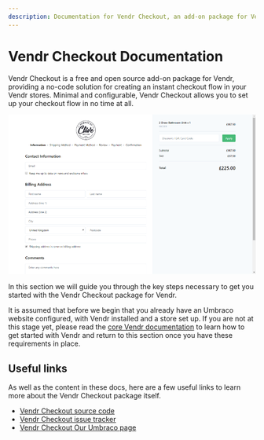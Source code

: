 ```yaml
---
description: Documentation for Vendr Checkout, an add-on package for Vendr, the eCommerce solution for Umbraco v8+
---
```


# Vendr Checkout Documentation

Vendr Checkout is a free and open source add-on package for Vendr, providing a no-code solution for creating an instant checkout flow in your Vendr stores. Minimal and configurable, Vendr Checkout allows you to set up your checkout flow in no time at all.

![Vendr Checkout](../media/checkout/checkout.png)

In this section we will guide you through the key steps necessary to get you started with the Vendr Checkout package for Vendr.

It is assumed that before we begin that you already have an Umbraco website configured, with Vendr installed and a store set up. If you are not at this stage yet, please read the [core Vendr documentation](../../../../../core/) to learn how to get started with Vendr and return to this section once you have these requirements in place.

## Useful links

As well as the content in these docs, here are a few useful links to learn more about the Vendr Checkout package itself.

* [Vendr Checkout source code](https://github.com/vendrhub/vendr-checkout)
* [Vendr Checkout issue tracker](https://github.com/vendrhub/vendr-checkout/issues)
* [Vendr Checkout Our Umbraco page](https://our.umbraco.com/packages/backoffice-extensions/vendr-checkout/)
